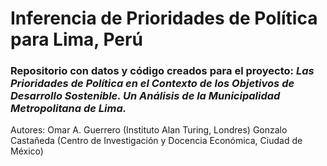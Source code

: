 # Inferencia de Prioridades de Política para Lima, Perú

### Repositorio con datos y código creados para el proyecto: *Las Prioridades de Política en el Contexto de los Objetivos de Desarrollo Sostenible. Un Análisis de la  Municipalidad Metropolitana de Lima.*

Autores:
Omar A. Guerrero (Instituto Alan Turing, Londres)
Gonzalo Castañeda (Centro de Investigación y Docencia Económica, Ciudad de México)




